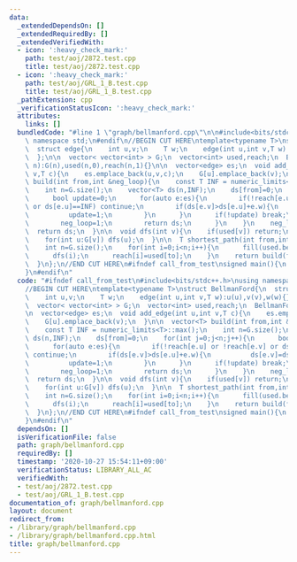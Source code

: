 ```yaml
---
data:
  _extendedDependsOn: []
  _extendedRequiredBy: []
  _extendedVerifiedWith:
  - icon: ':heavy_check_mark:'
    path: test/aoj/2872.test.cpp
    title: test/aoj/2872.test.cpp
  - icon: ':heavy_check_mark:'
    path: test/aoj/GRL_1_B.test.cpp
    title: test/aoj/GRL_1_B.test.cpp
  _pathExtension: cpp
  _verificationStatusIcon: ':heavy_check_mark:'
  attributes:
    links: []
  bundledCode: "#line 1 \"graph/bellmanford.cpp\"\n\n#include<bits/stdc++.h>\nusing\
    \ namespace std;\n#endif\n//BEGIN CUT HERE\ntemplate<typename T>\nstruct BellmanFord{\n\
    \  struct edge{\n    int u,v;\n    T w;\n    edge(int u,int v,T w):u(u),v(v),w(w){}\n\
    \  };\n\n  vector< vector<int> > G;\n  vector<int> used,reach;\n  BellmanFord(int\
    \ n):G(n),used(n,0),reach(n,1){}\n\n  vector<edge> es;\n  void add_edge(int u,int\
    \ v,T c){\n    es.emplace_back(u,v,c);\n    G[u].emplace_back(v);\n  }\n\n  vector<T>\
    \ build(int from,int &neg_loop){\n    const T INF = numeric_limits<T>::max();\n\
    \    int n=G.size();\n    vector<T> ds(n,INF);\n    ds[from]=0;\n    for(int j=0;j<n;j++){\n\
    \      bool update=0;\n      for(auto e:es){\n        if(!reach[e.u] or !reach[e.v]\
    \ or ds[e.u]==INF) continue;\n        if(ds[e.v]>ds[e.u]+e.w){\n          ds[e.v]=ds[e.u]+e.w;\n\
    \          update=1;\n        }\n      }\n      if(!update) break;\n      if(j==n-1){\n\
    \        neg_loop=1;\n        return ds;\n      }\n    }\n    neg_loop=0;\n  \
    \  return ds;\n  }\n\n  void dfs(int v){\n    if(used[v]) return;\n    used[v]=1;\n\
    \    for(int u:G[v]) dfs(u);\n  }\n\n  T shortest_path(int from,int to,int &neg_loop){\n\
    \    int n=G.size();\n    for(int i=0;i<n;i++){\n      fill(used.begin(),used.end(),0);\n\
    \      dfs(i);\n      reach[i]=used[to];\n    }\n    return build(from,neg_loop)[to];\n\
    \  }\n};\n//END CUT HERE\n#ifndef call_from_test\nsigned main(){\n  return 0;\n\
    }\n#endif\n"
  code: "#ifndef call_from_test\n#include<bits/stdc++.h>\nusing namespace std;\n#endif\n\
    //BEGIN CUT HERE\ntemplate<typename T>\nstruct BellmanFord{\n  struct edge{\n\
    \    int u,v;\n    T w;\n    edge(int u,int v,T w):u(u),v(v),w(w){}\n  };\n\n\
    \  vector< vector<int> > G;\n  vector<int> used,reach;\n  BellmanFord(int n):G(n),used(n,0),reach(n,1){}\n\
    \n  vector<edge> es;\n  void add_edge(int u,int v,T c){\n    es.emplace_back(u,v,c);\n\
    \    G[u].emplace_back(v);\n  }\n\n  vector<T> build(int from,int &neg_loop){\n\
    \    const T INF = numeric_limits<T>::max();\n    int n=G.size();\n    vector<T>\
    \ ds(n,INF);\n    ds[from]=0;\n    for(int j=0;j<n;j++){\n      bool update=0;\n\
    \      for(auto e:es){\n        if(!reach[e.u] or !reach[e.v] or ds[e.u]==INF)\
    \ continue;\n        if(ds[e.v]>ds[e.u]+e.w){\n          ds[e.v]=ds[e.u]+e.w;\n\
    \          update=1;\n        }\n      }\n      if(!update) break;\n      if(j==n-1){\n\
    \        neg_loop=1;\n        return ds;\n      }\n    }\n    neg_loop=0;\n  \
    \  return ds;\n  }\n\n  void dfs(int v){\n    if(used[v]) return;\n    used[v]=1;\n\
    \    for(int u:G[v]) dfs(u);\n  }\n\n  T shortest_path(int from,int to,int &neg_loop){\n\
    \    int n=G.size();\n    for(int i=0;i<n;i++){\n      fill(used.begin(),used.end(),0);\n\
    \      dfs(i);\n      reach[i]=used[to];\n    }\n    return build(from,neg_loop)[to];\n\
    \  }\n};\n//END CUT HERE\n#ifndef call_from_test\nsigned main(){\n  return 0;\n\
    }\n#endif\n"
  dependsOn: []
  isVerificationFile: false
  path: graph/bellmanford.cpp
  requiredBy: []
  timestamp: '2020-10-27 15:54:11+09:00'
  verificationStatus: LIBRARY_ALL_AC
  verifiedWith:
  - test/aoj/2872.test.cpp
  - test/aoj/GRL_1_B.test.cpp
documentation_of: graph/bellmanford.cpp
layout: document
redirect_from:
- /library/graph/bellmanford.cpp
- /library/graph/bellmanford.cpp.html
title: graph/bellmanford.cpp
---
```

